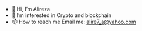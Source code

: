 - 👋 Hi, I’m Alireza
- 👀 I’m interested in Crypto and blockchain 
- 📫 How to reach me Email me: alire7_a@yahoo.com

<!---
alire3a81/alire3a81 is a ✨ special ✨ repository because its `README.md` (this file) appears on your GitHub profile.
You can click the Preview link to take a look at your changes.
--->
